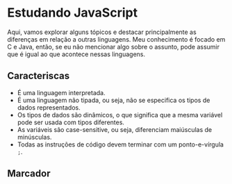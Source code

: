 # Estudando JavaScript
Aqui, vamos explorar alguns tópicos e destacar principalmente as diferenças em relação a outras linguagens. Meu conhecimento é focado em C e Java, então, se eu não mencionar algo sobre o assunto, pode assumir que é igual ao que acontece nessas linguagens.

## Caracteriscas
- É uma linguagem interpretada.
- É uma linguagem não tipada, ou seja, não se especifica os tipos de dados representados.
- Os tipos de dados são dinâmicos, o que significa que a mesma variável pode ser usada com tipos diferentes.
- As variáveis são case-sensitive, ou seja, diferenciam maiúsculas de minúsculas.
- Todas as instruções de código devem terminar com um ponto-e-vírgula `;`.

## Marcador <script>
O marcador `<script>` possui alguns atributos importantes, como:
- **type**: informa ao navegador o tipo de texto contido no elemento, ou seja, o tipo de script.
- **src**: especifica o local do arquivo .js, caso seja usado um arquivo externo contendo o código JavaScript.
Obs.: não precisa informar `type`, já que os navegadores reconhecem apenas com `<script>`.

Código JavaScript interno na página HTML.
```javascript
<script type="text/javascript">
  // AQUI VAI O CÓDIGO
</script>
```

Código JavaScript sendo usado em um arquivo externo.
```javascript
<script type="text/javascript" src="nomeDoArquivo.js"></script>
// Ou
<script src="nomeDoArquivo.js"></script>
```

## Alguns comandos
- Exibir a mensagem dentro do HTML: `document.write("ESCREVA AQUI");`
  - Permite escrever texto e HTML em um documento.
- Exibir uma caixa de mensagem: `alert("ESCREVA AQUI");`.
  - Usado para mostrar uma caixa de alerta (dialogo) e um botão de OK.
- Exibir uma caixa de confirmação: `confirm("ESCREVA AQUI");`
  - Usado para mostrar uma caixa de confirmação, com uma mensagem especifica, e botões OK e Cancelar.
  - Retorna *True* se o usuário clicar em OK, e *False* se clicar em Cancelar.
- Solicitar informação: `prompt("arg01","[arg02]");`
  - Caixa de diálogo para entrada de dados.
  - **arg01** é uma mensagem de instrução direcionada ao usuário.
  - **arg02** é um valor padrão, geralmente usado para fornecer uma dica ao usuário. É opcional.

```javascript
// Exmplo com document.write("ESCREVA AQUI");
var a = prompt("Digite seu nome: ","Nome");

document.write("Bom dia, " + a + "<br />");
document.write("<p>Vamos estudar <strong>JavaScript</strong></p>");
```

```javascript
// Exmplo com alert("ESCREVA AQUI");
alert("Bom dia!");
alert("Vamos estudar a linguagem \nJavaScript hoje!");
```

```javascript
// Exemplo com confirm("ESCREVA AQUI");
var mensagem;
var retorno = confirm("Clique em um dos botões!");

if(retorno == true) {
  mensagem = "Operação confirmada";
} else {
  mensagem = "Você cancelou a operação";
}

document.write(mensagem);
```

```javascript
// Exemplo com prompt("arg01","[arg02]");
var a = prompt("Digite seu nome: ","Nome");
var b = prompt("Digite seu sobrenome:");

document.write("Bom dia, " + a + " " + b + "<br />");
```

## Tipos de variáveis
JavaScript é uma "linguagem tipada dinamicamente", o que significa que, ao contrário de algumas outras linguagens, você não precisa especificar qual tipo de dados uma variável conterá (números, strings, arrays, etc.).

Os tipos de dados são:
- Número inteiro
- Número de ponto flutuante
- String: devem ser representados entre aspas simples ou duplas.
- Booleano
- Array
- Objeto

Tipos de variáveis:
- `var`

```javascript
var nome;
var a=20, b=40.65, codigo="S43X";
var estado=true;
```

`typeof`: informa o tipo da variável.

```javascript
var a=10, b=4.50, c="Água", d=true, e;

document.write("a é " + typeof a + "<br/>"); // a é number
document.write("b é " + typeof b + "<br/>"); // b é number
document.write("c é " + typeof c + "<br/>"); // c é string
document.write("d é " + typeof d + "<br/>"); // d é boolean
document.write("e é " + typeof e + "<br/>"); // e é undefined
```


```javascript
let myNameArray = ["Chris", "Bob", "Jim"];
let myNumberArray = [10, 15, 40];
```

## Funções
Definimos uma função usando a palavra-chave `function`, seguida por um nome `checkGuess`, com parênteses colocados depois dela.

```javascript
function checkGuess() {
  // AQUI VAI O CÓDIGO
}
```

## Operadores

| Operador  | Nome                                      |
|-----------|-------------------------------------------|
| ===       | Igualdade estrita (é exatamente a mesma?) |
| !==       | Não igualdade (não é a mesma coisa?)      |

## Cadeias de caracteres de texto

```javascript
function checkGuess() {
  alert("I am a placeholder");
}
```
| Exemplos                                | Descrição                                                                                |
|-----------------------------------------|------------------------------------------------------------------------------------------|
| alert("I am a placeholder");            | Pode declarar strings usando aspas duplas.                                               |
| alert('I am a placeholder');            | Pode declarar strings usando aspas simples.                                              |
| alert(\`I am a placeholder\`);          | Pode declarar strings usando acentos graves. As cadeias de caracteres declaradas assim são chamadas de *literais de modelo* e têm algumas                                                   propriedades especiais. |

## Condicionais

```javascript
function checkGuess() {
  if() {
    // AQUI VAI O CÓDIGO
  } else if () {
    // AQUI VAI O CÓDIGO
  } else {
    // AQUI VAI O CÓDIGO
  }
}
```

## Eventos

Eventos são coisas que acontecem no navegador - um botão sendo clicado, uma página carregando, um vídeo sendo reproduzido, etc. - em resposta às quais podemos executar blocos de código. Os ouvintes de eventos observam eventos específicos e chamam manipuladores de eventos, que são blocos de código executados em resposta a um acionamento de evento.

```javascript
guessSubmit.addEventListener("click", checkGuess);
```

Acima, temos um ouvinte de eventos associado ao botão. O método `addEventListener` recebe dois argumentos: o tipo de evento que queremos ouvir (neste caso, a cadeia de caracteres `click`) e o código que desejamos executar quando o evento ocorre (neste caso, a função `checkGuess`). Observe que, ao passar a função `checkGuess` como argumento, não incluímos os parênteses, pois estamos referenciando a função e não executando-a imediatamente.

## Loops

```javascript
const fruits = ["apples", "bananas", "cherries"];
for (const fruit of fruits) {
  console.log(fruit);
}
```

## Melhoria

```javascript
guessField.focus();
```

Esta linha usa o método `focus()` para colocar automaticamente o cursor de texto no campo de entrada `<input>`. Isso significa que, ao executar essa linha de código, o usuário pode começar a digitar imediatamente, sem precisar clicar no campo do formulário. Embora seja uma pequena adição, ela melhora a usabilidade.

### Matemática

Para arredondar seu número para um número fixo de casas decimais, use o método `toFixed()`.
```javascript
const lotsOfDecimal = 1.766584958675746364;
lotsOfDecimal;
const twoDecimalPlaces = lotsOfDecimal.toFixed(2);
twoDecimalPlaces;
```

Às vezes, você pode acabar com um número armazenado como um tipo de cadeia de caracteres, o que dificulta a realização de cálculos com ele. Isso geralmente acontece quando os dados são inseridos em uma entrada de formulário e o tipo de entrada é texto.

```javascript
let myNumber = "74";
myNumber = Number(myNumber) + 3;
```
## Objetos

Criando objetos.

```javascript
let dog = { name: "Spot", breed: "Dalmatian" };
```

Para recuperar as informações armazenadas no objeto.

```javascript
dog.name;
dog.breed;
// Ou
dog["name"];
dog["breed"];
```
